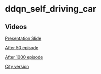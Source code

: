 # ddqn_self_driving_car

## Videos

[Presentation Slide](https://youtu.be/dr7fb5KOlGA)

[After 50 episode](https://youtu.be/-wx6vFs4jKQ)

[After 1000 episode](https://youtu.be/kTh29lF-4kk)

[City version](https://youtu.be/7XdwErAzOKg)